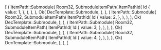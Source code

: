 [
    (
        ItemPath::Submodule(
            Room32,
            SubmoduleItemPath(
                ItemPathId(
                    Id {
                        value: 1,
                    },
                ),
            ),
        ),
        Ok(
            DecTemplate::Submodule,
        ),
    ),
    (
        ItemPath::Submodule(
            Room32,
            SubmoduleItemPath(
                ItemPathId(
                    Id {
                        value: 2,
                    },
                ),
            ),
        ),
        Ok(
            DecTemplate::Submodule,
        ),
    ),
    (
        ItemPath::Submodule(
            Room32,
            SubmoduleItemPath(
                ItemPathId(
                    Id {
                        value: 3,
                    },
                ),
            ),
        ),
        Ok(
            DecTemplate::Submodule,
        ),
    ),
    (
        ItemPath::Submodule(
            Room32,
            SubmoduleItemPath(
                ItemPathId(
                    Id {
                        value: 4,
                    },
                ),
            ),
        ),
        Ok(
            DecTemplate::Submodule,
        ),
    ),
]